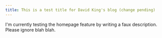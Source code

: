 ```yaml
---
title: This is a test title for David King's blog (change pending)
---
```


I'm currently testing the homepage feature by writing a faux description. Please ignore blah blah.
